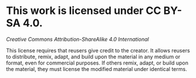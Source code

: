 # This work is licensed under CC BY-SA 4.0.


_Creative Commons Attribution-ShareAlike 4.0 International_

This license requires that reusers give credit to the creator. It allows reusers to distribute, remix, adapt, and build upon the material in any medium or format, even for commercial purposes. If others remix, adapt, or build upon the material, they must license the modified material under identical terms.
